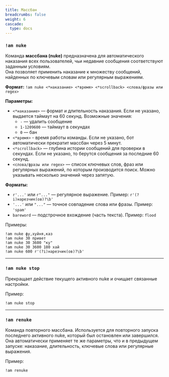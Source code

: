 ```yaml
---
title: Массбан
breadcrumbs: false
weight: 6
cascade:
  type: docs
---
```


### `!am nuke`
Команда **массбана (nuke)** предназначена для автоматического наказания всех пользователей, чьи недавние сообщения соответствуют заданным условиям.  
Она позволяет применить наказание к множеству сообщений, найденных по ключевым словам или регулярным выражениям.

**Формат:**
`!am nuke <*наказание> <*время> <*scrollback> <слова/фразы или regex>`

**Параметры:**
- `<*наказание>` — формат и длительность наказания. Если не указано, выдается таймаут на 60 секунд. Возможные значения:
    - `-` — удалить сообщение
    - `1-1209600` — таймаут в секундах
    - `0` — бан
- `<*время>` - время работы команды. Если не указано, бот автоматически прекратит массбан через 5 минут.
- `<*scrollback>` — глубина истории сообщений для проверки в секундах. Если не указано, то берутся сообщения за последние 60 секунд.
- `<слова/фразы или regex>` — список ключевых слов, фраз или регулярных выражений, по которым производится поиск. Можно указывать несколько значений через запятую.

**Форматы:**
- `r'...'` или `r"..."` — регулярное выражение. Пример: `r'(?i)нарезчик(ов)?\b'`
- `'...'` или `"..."` — точное совпадение слова или фразы. Пример: `'spam'`
- `bareword` — подстрочное вхождение (часть текста). Пример: `flood`

Примеры:
```text
!am nuke фу,хуйня,каз
!am nuke 30 привет
!am nuke 30 3600 "ку"
!am nuke 30 3600 180 хай
!am nuke 600 r'(?i)нарезчик(ов)?\b'
```

---

### `!am nuke stop`
Прекращает действие текущего активного nuke и очищает связанные настройки.

Пример:
```text
!am nuke stop
```

---

### `!am renuke`
Команда повторного массбана. Используется для повторного запуска последнего активного nuke, который был остановлен или завершился. Она автоматически применяет те же параметры, что и в предыдущем запуске: наказание, длительность, ключевые слова или регулярные выражения.

Пример:
```text
!am renuke
```